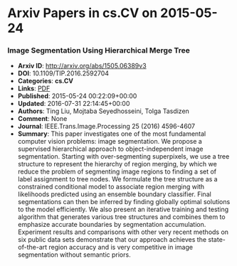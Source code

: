 # Arxiv Papers in cs.CV on 2015-05-24
### Image Segmentation Using Hierarchical Merge Tree
- **Arxiv ID**: http://arxiv.org/abs/1505.06389v3
- **DOI**: 10.1109/TIP.2016.2592704
- **Categories**: **cs.CV**
- **Links**: [PDF](http://arxiv.org/pdf/1505.06389v3)
- **Published**: 2015-05-24 00:22:09+00:00
- **Updated**: 2016-07-31 22:14:45+00:00
- **Authors**: Ting Liu, Mojtaba Seyedhosseini, Tolga Tasdizen
- **Comment**: None
- **Journal**: IEEE.Trans.Image.Processing 25 (2016) 4596-4607
- **Summary**: This paper investigates one of the most fundamental computer vision problems: image segmentation. We propose a supervised hierarchical approach to object-independent image segmentation. Starting with over-segmenting superpixels, we use a tree structure to represent the hierarchy of region merging, by which we reduce the problem of segmenting image regions to finding a set of label assignment to tree nodes. We formulate the tree structure as a constrained conditional model to associate region merging with likelihoods predicted using an ensemble boundary classifier. Final segmentations can then be inferred by finding globally optimal solutions to the model efficiently. We also present an iterative training and testing algorithm that generates various tree structures and combines them to emphasize accurate boundaries by segmentation accumulation. Experiment results and comparisons with other very recent methods on six public data sets demonstrate that our approach achieves the state-of-the-art region accuracy and is very competitive in image segmentation without semantic priors.



